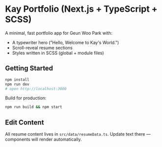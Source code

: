 
# Kay Portfolio (Next.js + TypeScript + SCSS)

A minimal, fast portfolio app for Geun Woo Park with:
- A typewriter hero ("Hello, Welcome to Kay's World.")
- Scroll-reveal resume sections
- Styles written in SCSS (global + module files)

## Getting Started
```bash
npm install
npm run dev
# open http://localhost:3000
```
Build for production:
```bash
npm run build && npm start
```

## Edit Content
All resume content lives in `src/data/resumeData.ts`. Update text there — components will render automatically.
